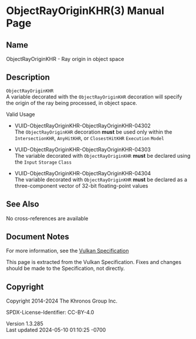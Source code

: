 # ObjectRayOriginKHR(3) Manual Page

## Name

ObjectRayOriginKHR - Ray origin in object space



## <a href="#_description" class="anchor"></a>Description

`ObjectRayOriginKHR`  
A variable decorated with the `ObjectRayOriginKHR` decoration will
specify the origin of the ray being processed, in object space.

Valid Usage

- <a href="#VUID-ObjectRayOriginKHR-ObjectRayOriginKHR-04302"
  id="VUID-ObjectRayOriginKHR-ObjectRayOriginKHR-04302"></a>
  VUID-ObjectRayOriginKHR-ObjectRayOriginKHR-04302  
  The `ObjectRayOriginKHR` decoration **must** be used only within the
  `IntersectionKHR`, `AnyHitKHR`, or `ClosestHitKHR` `Execution` `Model`

- <a href="#VUID-ObjectRayOriginKHR-ObjectRayOriginKHR-04303"
  id="VUID-ObjectRayOriginKHR-ObjectRayOriginKHR-04303"></a>
  VUID-ObjectRayOriginKHR-ObjectRayOriginKHR-04303  
  The variable decorated with `ObjectRayOriginKHR` **must** be declared
  using the `Input` `Storage` `Class`

- <a href="#VUID-ObjectRayOriginKHR-ObjectRayOriginKHR-04304"
  id="VUID-ObjectRayOriginKHR-ObjectRayOriginKHR-04304"></a>
  VUID-ObjectRayOriginKHR-ObjectRayOriginKHR-04304  
  The variable decorated with `ObjectRayOriginKHR` **must** be declared
  as a three-component vector of 32-bit floating-point values

## <a href="#_see_also" class="anchor"></a>See Also

No cross-references are available

## <a href="#_document_notes" class="anchor"></a>Document Notes

For more information, see the <a
href="https://registry.khronos.org/vulkan/specs/1.3-extensions/html/vkspec.html#ObjectRayOriginKHR"
target="_blank" rel="noopener">Vulkan Specification</a>

This page is extracted from the Vulkan Specification. Fixes and changes
should be made to the Specification, not directly.

## <a href="#_copyright" class="anchor"></a>Copyright

Copyright 2014-2024 The Khronos Group Inc.

SPDX-License-Identifier: CC-BY-4.0

Version 1.3.285  
Last updated 2024-05-10 01:10:25 -0700
